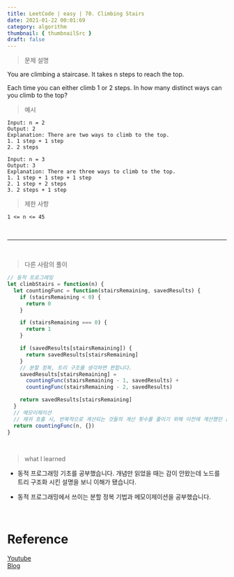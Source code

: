 ```yaml
---
title: LeetCode | easy | 70. Climbing Stairs
date: 2021-01-22 00:01:69
category: algorithm
thumbnail: { thumbnailSrc }
draft: false
---
```


> 문제 설명

You are climbing a staircase. It takes n steps to reach the top.

Each time you can either climb 1 or 2 steps. In how many distinct ways can you climb to the top?

> 예시

```
Input: n = 2
Output: 2
Explanation: There are two ways to climb to the top.
1. 1 step + 1 step
2. 2 steps
```

```
Input: n = 3
Output: 3
Explanation: There are three ways to climb to the top.
1. 1 step + 1 step + 1 step
2. 1 step + 2 steps
3. 2 steps + 1 step
```

> 제한 사항

```
1 <= n <= 45
```

<br>

---

<br>

> 다른 사람의 풀이

```js
// 동적 프로그래밍
let climbStairs = function(n) {
  let countingFunc = function(stairsRemaining, savedResults) {
    if (stairsRemaining < 0) {
      return 0
    }

    if (stairsRemaining === 0) {
      return 1
    }

    if (savedResults[stairsRemaining]) {
      return savedResults[stairsRemaining]
    }
    // 분할 정복, 트리 구조를 생각하면 편합니다.
    savedResults[stairsRemaining] =
      countingFunc(stairsRemaining - 1, savedResults) +
      countingFunc(stairsRemaining - 2, savedResults)

    return savedResults[stairsRemaining]
  }
  // 메모이제이션
  // 재귀 호출 시, 반복적으로 계산되는 것들의 계산 횟수를 줄이기 위해 이전에 계산했던 값을 저장해두고 나중에 재사용합니다.
  return countingFunc(n, {})
}
```

<br>

> what I learned

- 동적 프로그래밍 기초를 공부했습니다.
  개념만 읽었을 때는 감이 안왔는데 노드를 트리 구조화 시킨 설명을 보니 이해가 됐습니다.

- 동적 프로그래밍에서 쓰이는 분할 정복 기법과 메모이제이션을 공부했습니다.

<br>

# Reference

[Youtube](https://www.youtube.com/watch?v=UyDyc6yV1iQ) <br>
[Blog](https://www.zerocho.com/category/Algorithm/post/584b979a580277001862f182)
